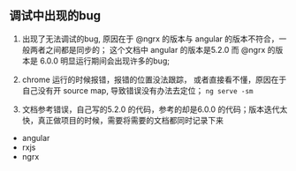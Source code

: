 ## 调试中出现的bug

1. 出现了无法调试的bug, 原因在于 @ngrx 的版本与 angular 的版本不符合，一般两者之间都是同步的； 这个文档中 angular 的版本是5.2.0 而 @ngrx 的版本是 6.0.0 明显运行期间会出现许多的bug;

2. chrome 运行的时候报错，报错的位置没法跟踪， 或者直接看不懂，原因在于自己没有开 source map, 导致错误没有办法去定位； `ng serve -sm`

3. 文档参考错误，自己写的5.2.0 的代码，参考的却是6.0.0 的代码；版本迭代太快，真正做项目的时候，需要将需要的文档都同时记录下来 

* angular
* rxjs
* ngrx

